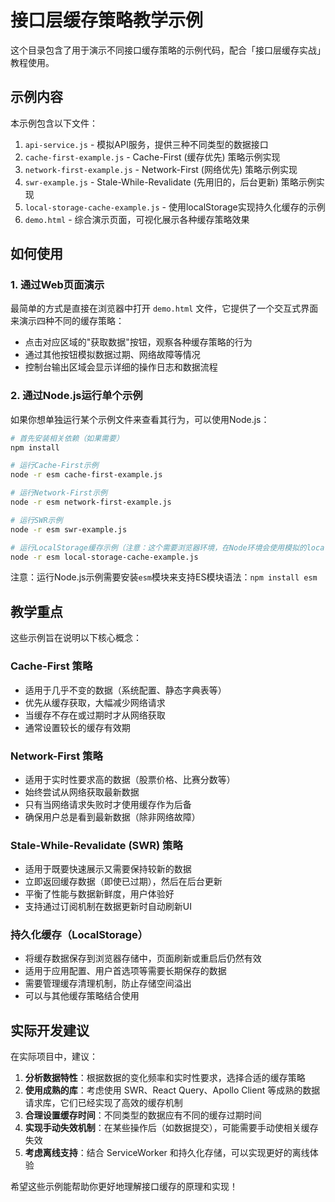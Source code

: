 # 接口层缓存策略教学示例

这个目录包含了用于演示不同接口缓存策略的示例代码，配合「接口层缓存实战」教程使用。

## 示例内容

本示例包含以下文件：

1. `api-service.js` - 模拟API服务，提供三种不同类型的数据接口
2. `cache-first-example.js` - Cache-First (缓存优先) 策略示例实现
3. `network-first-example.js` - Network-First (网络优先) 策略示例实现
4. `swr-example.js` - Stale-While-Revalidate (先用旧的，后台更新) 策略示例实现
5. `local-storage-cache-example.js` - 使用localStorage实现持久化缓存的示例
6. `demo.html` - 综合演示页面，可视化展示各种缓存策略效果

## 如何使用

### 1. 通过Web页面演示

最简单的方式是直接在浏览器中打开 `demo.html` 文件，它提供了一个交互式界面来演示四种不同的缓存策略：

- 点击对应区域的"获取数据"按钮，观察各种缓存策略的行为
- 通过其他按钮模拟数据过期、网络故障等情况
- 控制台输出区域会显示详细的操作日志和数据流程

### 2. 通过Node.js运行单个示例

如果你想单独运行某个示例文件来查看其行为，可以使用Node.js：

```bash
# 首先安装相关依赖（如果需要）
npm install

# 运行Cache-First示例
node -r esm cache-first-example.js

# 运行Network-First示例
node -r esm network-first-example.js

# 运行SWR示例
node -r esm swr-example.js

# 运行LocalStorage缓存示例（注意：这个需要浏览器环境，在Node环境会使用模拟的localStorage）
node -r esm local-storage-cache-example.js
```

注意：运行Node.js示例需要安装`esm`模块来支持ES模块语法：`npm install esm`

## 教学重点

这些示例旨在说明以下核心概念：

### Cache-First 策略
- 适用于几乎不变的数据（系统配置、静态字典表等）
- 优先从缓存获取，大幅减少网络请求
- 当缓存不存在或过期时才从网络获取
- 通常设置较长的缓存有效期

### Network-First 策略
- 适用于实时性要求高的数据（股票价格、比赛分数等）
- 始终尝试从网络获取最新数据
- 只有当网络请求失败时才使用缓存作为后备
- 确保用户总是看到最新数据（除非网络故障）

### Stale-While-Revalidate (SWR) 策略
- 适用于既要快速展示又需要保持较新的数据
- 立即返回缓存数据（即使已过期），然后在后台更新
- 平衡了性能与数据新鲜度，用户体验好
- 支持通过订阅机制在数据更新时自动刷新UI

### 持久化缓存（LocalStorage）
- 将缓存数据保存到浏览器存储中，页面刷新或重启后仍然有效
- 适用于应用配置、用户首选项等需要长期保存的数据
- 需要管理缓存清理机制，防止存储空间溢出
- 可以与其他缓存策略结合使用

## 实际开发建议

在实际项目中，建议：

1. **分析数据特性**：根据数据的变化频率和实时性要求，选择合适的缓存策略
2. **使用成熟的库**：考虑使用 SWR、React Query、Apollo Client 等成熟的数据请求库，它们已经实现了高效的缓存机制
3. **合理设置缓存时间**：不同类型的数据应有不同的缓存过期时间
4. **实现手动失效机制**：在某些操作后（如数据提交），可能需要手动使相关缓存失效
5. **考虑离线支持**：结合 ServiceWorker 和持久化存储，可以实现更好的离线体验

希望这些示例能帮助你更好地理解接口缓存的原理和实现！ 
